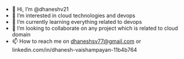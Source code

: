 - 👋 Hi, I’m @dhaneshv21
- 👀 I’m interested in cloud technologies and devops
- 🌱 I’m currently learning everything related to devops
- 💞️ I’m looking to collaborate on any project which is related to cloud domain
- 📫 How to reach me on dhaneshsv77@gmail.com or linkedin.com/in/dhanesh-vaishampayan-11b4b764

<!---
dhaneshv21/dhaneshv21 is a ✨ special ✨ repository because its `README.md` (this file) appears on your GitHub profile.
You can click the Preview link to take a look at your changes.
--->
